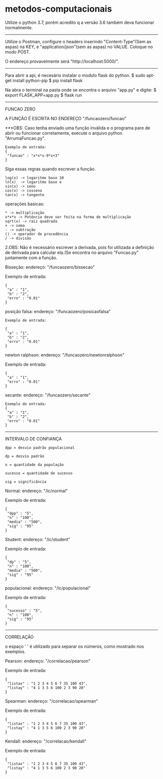 # metodos-computacionais

Utilize o python 3.7, porém acredito q a versão 3.6 também deva funcionar normalmente.

---------------------------------------------------------------------

Utilize o Postman, configure o headers inserindo "Content-Type"(Sem as aspas) na KEY, e "application/json"(sem as aspas) no VALUE. Coloque no modo POST.

O endereço provavelmente será "http://localhost:5000/".

---------------------------------------------------------------------

Para abrir a api, é necesário instalar o modulo flask do python.
	$ sudo apt-get install python-pip
	$ pip install flask

Na abra o terminal na pasta onde se encontra o arquivo "app.py" e digite:
	$ export FLASK_APP=app.py
	$ flask run


---------------------------------------------------------------------

FUNCAO ZERO

A FUNÇÃO É ESCRITA NO ENDEREÇO "/funcaozero/funcao"



***OBS: Caso tenha enviado uma função inválida e o programa pare de abrir ou funcionar corretamente, execute o arquivo python "ArrumaFuncao.py".




	Exemplo de entrada:
	{
	 "funcao" : "x*x*x-9*x+3"
	}

Siga essas regras quando escrever a função.


	log(x) -> logaritmo base 10
	ln(x)  -> logaritmo base e
	sin(x) -> seno
	cos(x) -> cosseno
	tan(x) -> tangente

operações basicas:

	* -> multiplicação
	x*x*x -> Potência deve ser feita na forma de multiplicação
	sqrt(x) -> raiz quadrada
	+ -> soma
	- -> subtração
	() -> operador de procedência
	/ -> divisão



2.OBS: Não é necessário escrever a derivada, pois foi utilizada a definição de derivada para calcular ela.(Se encontra no arquivo "Funcao.py" juntamente com a função. 



Bisseção:
endereço: "/funcaozero/bissecao"

Exemplo de entrada:

	{
	 "a" : "1",
	 "b" : "2",
	 "erro" : "0.01"
	}

posição falsa:
endereço: "/funcaozero/posicaofalsa"

	Exemplo de entrada:

	{
	 "a" : "1",
	 "b" : "2",
	 "erro" : "0.01"
	}

newton ralphson:
endereço: "/funcaozero/newtonralphson"

Exemplo de entrada:

	{
	 "a" : "1",
	 "erro" : "0.01"
	}

secante:
endereço: "/funcaozero/secante"

	Exemplo de entrada:
	{
	 "a" : "1",
	 "b" : "2",
	 "erro" : "0.01"
	}


---------------------------------------------------------------------

INTERVALO DE CONFIANÇA

	dpp = desvio padrão populacional

	dp = desvio padrão

	n = quantidade da população

	sucesso = quantidade de sucesso

	sig = significância

Normal:
endereço: "/ic/normal"

Exemplo de entrada:

	{
	 "dpp" : "5",
	 "n" : "100",
	 "media" : "500",
	 "sig" : "95"
	}

Student:
endereço: "/ic/student"

Exemplo de entrada:

	{
	 "dp" : "5",
	 "n" : "100",
	 "media" : "500",
	 "sig" : "95"
	}

populacional:
endereço: "/ic/populacional"

Exemplo de entrada:

	{
	 "sucesso" : "5",
	 "n" : "100",
	 "sig" : "95"
	}

---------------------------------------------------------------------

CORRELAÇÃO

o espaço ' ' é utilizado para separar os números, como mostrado nos exemplos.

Pearson:
endereço: "/correlacao/pearson"

Exemplo de entrada:

	{
	 "listax" : "1 2 3 4 5 6 7 35 100 43",
	 "listay" : "4 1 3 5 6 100 2 3 90 20"
	}

Spearman:
endereço: "/correlacao/spearman"

Exemplo de entrada:

	{
	 "listax" : "1 2 3 4 5 6 7 35 100 43",
	 "listay" : "4 1 3 5 6 100 2 3 90 20"
	}

Kendall:
endereço: "/correlacao/kendall"

Exemplo de entrada:

	{
	 "listax" : "1 2 3 4 5 6 7 35 100 43",
	 "listay" : "4 1 3 5 6 100 2 3 90 20"
	}





